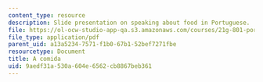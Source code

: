 ```yaml
---
content_type: resource
description: Slide presentation on speaking about food in Portuguese.
file: https://ol-ocw-studio-app-qa.s3.amazonaws.com/courses/21g-801-portuguese-i-fall-2011/9aedf31a530a604e6562cb8867beb361_MIT21G_801F11_A_comida.pdf
file_type: application/pdf
parent_uid: a13a5234-7571-f1b0-67b1-52bef7271fbe
resourcetype: Document
title: A comida
uid: 9aedf31a-530a-604e-6562-cb8867beb361
---
```

